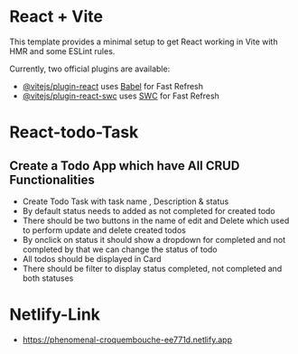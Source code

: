 # React + Vite

This template provides a minimal setup to get React working in Vite with HMR and some ESLint rules.

Currently, two official plugins are available:

- [@vitejs/plugin-react](https://github.com/vitejs/vite-plugin-react/blob/main/packages/plugin-react/README.md) uses [Babel](https://babeljs.io/) for Fast Refresh
- [@vitejs/plugin-react-swc](https://github.com/vitejs/vite-plugin-react-swc) uses [SWC](https://swc.rs/) for Fast Refresh

# React-todo-Task
 ## Create a Todo App which have All CRUD Functionalities
  - Create Todo Task with task name , Description & status 
  - By default status needs to added as not completed for created todo
  - There should be two buttons in the name of edit and Delete which used to perform update and delete created todos
  - By onclick on status it should show a dropdown for completed and not completed by that we can change the status of todo
  - All todos should be displayed in Card
  - There should be filter to display status completed, not completed and both statuses
# Netlify-Link
 - https://phenomenal-croquembouche-ee771d.netlify.app


